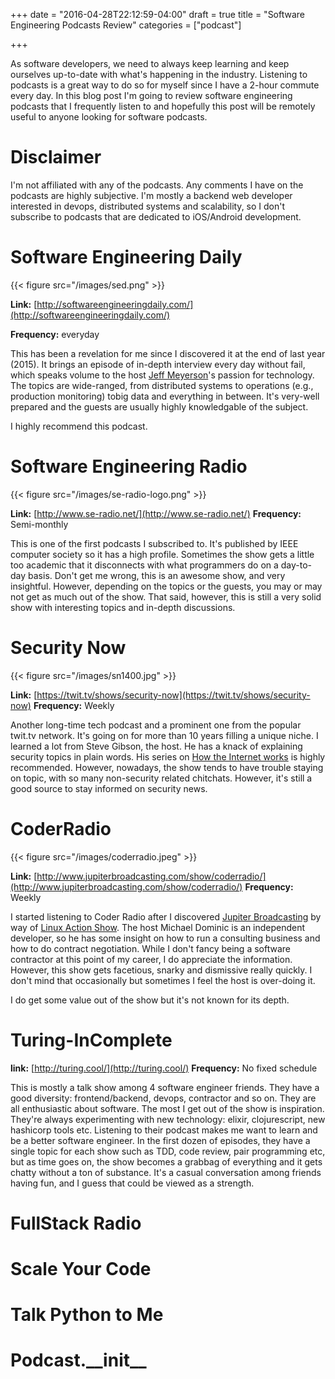 +++
date = "2016-04-28T22:12:59-04:00"
draft = true
title = "Software Engineering Podcasts Review"
categories = ["podcast"]

+++

As software developers, we need to always keep learning and keep ourselves up-to-date with what's happening in the industry. Listening to podcasts is a great way to do so for myself since I have a 2-hour commute every day. In this blog post I'm going to review software engineering podcasts that I frequently listen to and hopefully this post will be remotely useful to anyone looking for software podcasts.

Disclaimer
==========

I'm not affiliated with any of the podcasts. Any comments I have on the podcasts are highly subjective. I'm mostly a backend web developer interested in devops, distributed systems and scalability, so I don't subscribe to podcasts that are dedicated to iOS/Android development.

Software Engineering Daily
==========================

{{< figure src="/images/sed.png" >}}

**Link:** [http://softwareengineeringdaily.com/](http://softwareengineeringdaily.com/)

**Frequency:** everyday

This has been a revelation for me since I discovered it at the end of last year (2015). It brings an episode of in-depth interview every day without fail, which speaks volume to the host [Jeff Meyerson](https://twitter.com/the_prion)'s passion for technology. The topics are wide-ranged, from distributed systems to operations (e.g., production monitoring) tobig data and everything in between. It's very-well prepared and the guests are usually highly knowledgable of the subject.

I highly recommend this podcast.

Software Engineering Radio
==========================

{{< figure src="/images/se-radio-logo.png" >}}

**Link:** [http://www.se-radio.net/](http://www.se-radio.net/)
**Frequency:** Semi-monthly

This is one of the first podcasts I subscribed to. It's published by IEEE computer society so it has a high profile. Sometimes the show gets a little too academic that it disconnects with what programmers do on a day-to-day basis. Don't get me wrong, this is an awesome show, and very insightful. However, depending on the topics or the guests, you may or may not get as much out of the show. That said, however, this is still a very solid show with interesting topics and in-depth discussions.

Security Now
============

{{< figure src="/images/sn1400.jpg" >}}

**Link:** [https://twit.tv/shows/security-now](https://twit.tv/shows/security-now)
**Frequency:** Weekly

Another long-time tech podcast and a prominent one from the popular twit.tv network. It's going on for more than 10 years filling a unique niche. I learned a lot from Steve Gibson, the host. He has a knack of explaining security topics in plain words. His series on [How the Internet works](https://twit.tv/shows/security-now/episodes/309) is highly recommended. However, nowadays, the show tends to have trouble staying on topic, with so many non-security related chitchats. However, it's still a good source to stay informed on security news.

CoderRadio
==========

{{< figure src="/images/coderradio.jpeg" >}}

**Link:** [http://www.jupiterbroadcasting.com/show/coderradio/](http://www.jupiterbroadcasting.com/show/coderradio/)
**Frequency:** Weekly

I started listening to Coder Radio after I discovered [Jupiter Broadcasting](http://www.jupiterbroadcasting.com/) by way of [Linux Action Show](http://www.jupiterbroadcasting.com/show/linuxactionshow/). The host Michael Dominic is an independent developer, so he has some insight on how to run a consulting business and how to do contract negotiation. While I don't fancy being a software contractor at this point of my career, I do appreciate the information. However, this show gets facetious, snarky and dismissive really quickly. I don't mind that occasionally but sometimes I feel the host is over-doing it.

I do get some value out of the show but it's not known for its depth.

Turing-InComplete
=================

**link:** [http://turing.cool/](http://turing.cool/)
**Frequency:** No fixed schedule

This is mostly a talk show among 4 software engineer friends. They have a good diversity: frontend/backend, devops, contractor and so on. They are all enthusiastic about software. The most I get out of the show is inspiration. They're always experimenting with new technology: elixir, clojurescript, new hashicorp tools etc. Listening to their podcast makes me want to learn and be a better software engineer. In the first dozen of episodes, they have a single topic for each show such as TDD, code review, pair programming etc, but as time goes on, the show becomes a grabbag of everything and it gets chatty without a ton of substance. It's a casual conversation among friends having fun, and I guess that could be viewed as a strength.

FullStack Radio
===============

Scale Your Code
===============

Talk Python to Me
=================

Podcast.\_\_init\_\_
====================
